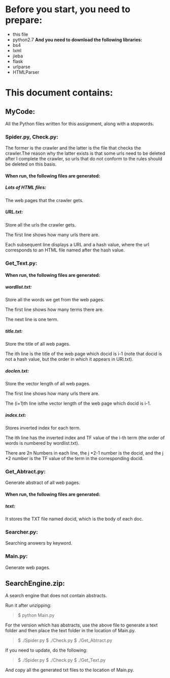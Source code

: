 # Before you start, you need to prepare:

* this file
* python2.7
**And you need to download the following libraries:**
* bs4
* lxml
* jieba
* flask
* urlparse
* HTMLParser

# This document contains:

## MyCode:

All the Python files written for this assignment, along with a stopwords.

### Spider.py, Check.py:

The former is the crawler and the latter is the file that checks the crawler.The reason why the latter exists is that some urls need to be deleted after I complete the crawler, so urls that do not conform to the rules should be deleted on this basis.

#### When run, the following files are generated:
##### Lots of HTML files:
The web pages that the crawler gets.
##### URL.txt:
Store all the urls the crawler gets.

The first line shows how many urls there are.

Each subsequent line displays a URL and a hash value, where the url corresponds to an HTML file named after the hash value.

### Get_Text.py:

#### When run, the following files are generated:
##### wordlist.txt:
Store all the words we get from the web pages.

The first line shows how many terms there are.

The next line is one term.
##### title.txt:
Store the title of all web pages.

The ith line is the title of the web page which docid is i-1  (note that docid is not a hash value, but the order in which it appears in URl.txt).
##### doclen.txt:
Store the vector length of all web pages.

The first line shows how many urls there are.

The (i+1)th line isthe vector length of the web page which docid is i-1.
##### index.txt:
Stores inverted index for each term.

The ith line has the inverted index and TF value of the i-th term (the order of words is numbered by wordlist.txt).

There are 2n Numbers in each line, the j *2-1 number is the docid, and the j \*2 number is the TF value of the term in the corresponding docid.

### Get_Abtract.py:

Generate abstract of all web pages.
#### When run, the following files are generated:
##### text:
It stores the TXT file named docid, which is the body of each doc.

### Searcher.py:

Searching answers by keyword.

### Main.py:

Generate web pages.

## SearchEngine.zip:

A search engine that does not contain abstracts.

Run it after unzipping:
>$ python Main.py

For the version which has abstracts, use the above file to generate a text folder and then place the text folder in the location of Main.py.
>\$ ./Spider.py
>\$ ./Check.py
>\$ ./Get_Abtract.py

If you need to update, do the following:
>\$ ./Spider.py
>\$ ./Check.py
>\$ ./Get_Text.py

And copy all the generated txt files to the location of Main.py.
